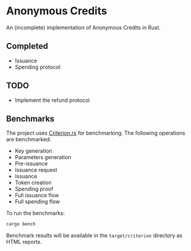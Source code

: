# Anonymous Credits

An (incomplete) implementation of Anonymous Credits in Rust.

## Completed

- Issuance
- Spending protocol

## TODO

- Implement the refund protocol

## Benchmarks

The project uses [Criterion.rs](https://github.com/bheisler/criterion.rs) for benchmarking. The following operations are benchmarked:

- Key generation
- Parameters generation
- Pre-issuance
- Issuance request
- Issuance
- Token creation
- Spending proof
- Full issuance flow
- Full spending flow

To run the benchmarks:

```bash
cargo bench
```

Benchmark results will be available in the `target/criterion` directory as HTML reports.
